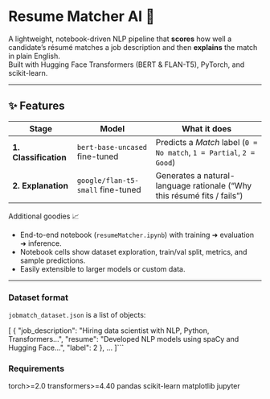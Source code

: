 # Resume Matcher AI 🚀

A lightweight, notebook-driven NLP pipeline that **scores** how well a candidate’s résumé matches a job description and then **explains** the match in plain English.  
Built with Hugging Face Transformers (BERT & FLAN-T5), PyTorch, and scikit-learn.

---

## ✨ Features
| Stage | Model | What it does |
|-------|-------|--------------|
| **1. Classification** | `bert-base-uncased` fine-tuned | Predicts a *Match* label (`0 = No match`, `1 = Partial`, `2 = Good`) |
| **2. Explanation** | `google/flan-t5-small` fine-tuned | Generates a natural-language rationale (“Why this résumé fits / fails”) |

Additional goodies 📈  
* End-to-end notebook (`resumeMatcher.ipynb`) with training ➜ evaluation ➜ inference.  
* Notebook cells show dataset exploration, train/val split, metrics, and sample predictions.  
* Easily extensible to larger models or custom data.

---

### Dataset format  
`jobmatch_dataset.json` is a list of objects:

[
  {
    "job_description": "Hiring data scientist with NLP, Python, Transformers…",
    "resume": "Developed NLP models using spaCy and Hugging Face…",
    "label": 2
  },
  ...
]```


### Requirements
torch>=2.0
transformers>=4.40
pandas
scikit-learn
matplotlib
jupyter
